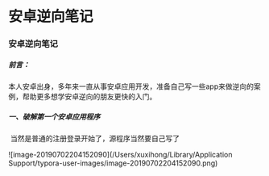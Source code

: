 # 安卓逆向笔记

### 安卓逆向笔记

##### 前言：

​		本人安卓出身，多年来一直从事安卓应用开发，准备自己写一些app来做逆向的案例，帮助更多想学安卓逆向的朋友更快的入门。

##### 一、破解第一个安卓应用程序

​		当然是普通的注册登录开始了，源程序当然要自己写了

![image-20190702204152090](/Users/xuxihong/Library/Application Support/typora-user-images/image-20190702204152090.png)
